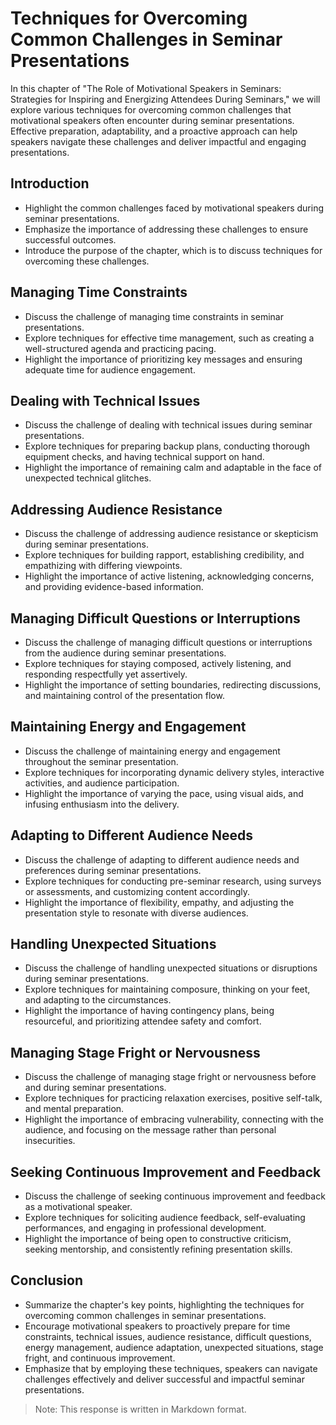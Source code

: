 Techniques for Overcoming Common Challenges in Seminar Presentations
=============================================================================

In this chapter of "The Role of Motivational Speakers in Seminars: Strategies for Inspiring and Energizing Attendees During Seminars," we will explore various techniques for overcoming common challenges that motivational speakers often encounter during seminar presentations. Effective preparation, adaptability, and a proactive approach can help speakers navigate these challenges and deliver impactful and engaging presentations.

**Introduction**
----------------

* Highlight the common challenges faced by motivational speakers during seminar presentations.
* Emphasize the importance of addressing these challenges to ensure successful outcomes.
* Introduce the purpose of the chapter, which is to discuss techniques for overcoming these challenges.

**Managing Time Constraints**
-----------------------------

* Discuss the challenge of managing time constraints in seminar presentations.
* Explore techniques for effective time management, such as creating a well-structured agenda and practicing pacing.
* Highlight the importance of prioritizing key messages and ensuring adequate time for audience engagement.

**Dealing with Technical Issues**
---------------------------------

* Discuss the challenge of dealing with technical issues during seminar presentations.
* Explore techniques for preparing backup plans, conducting thorough equipment checks, and having technical support on hand.
* Highlight the importance of remaining calm and adaptable in the face of unexpected technical glitches.

**Addressing Audience Resistance**
----------------------------------

* Discuss the challenge of addressing audience resistance or skepticism during seminar presentations.
* Explore techniques for building rapport, establishing credibility, and empathizing with differing viewpoints.
* Highlight the importance of active listening, acknowledging concerns, and providing evidence-based information.

**Managing Difficult Questions or Interruptions**
-------------------------------------------------

* Discuss the challenge of managing difficult questions or interruptions from the audience during seminar presentations.
* Explore techniques for staying composed, actively listening, and responding respectfully yet assertively.
* Highlight the importance of setting boundaries, redirecting discussions, and maintaining control of the presentation flow.

**Maintaining Energy and Engagement**
-------------------------------------

* Discuss the challenge of maintaining energy and engagement throughout the seminar presentation.
* Explore techniques for incorporating dynamic delivery styles, interactive activities, and audience participation.
* Highlight the importance of varying the pace, using visual aids, and infusing enthusiasm into the delivery.

**Adapting to Different Audience Needs**
----------------------------------------

* Discuss the challenge of adapting to different audience needs and preferences during seminar presentations.
* Explore techniques for conducting pre-seminar research, using surveys or assessments, and customizing content accordingly.
* Highlight the importance of flexibility, empathy, and adjusting the presentation style to resonate with diverse audiences.

**Handling Unexpected Situations**
----------------------------------

* Discuss the challenge of handling unexpected situations or disruptions during seminar presentations.
* Explore techniques for maintaining composure, thinking on your feet, and adapting to the circumstances.
* Highlight the importance of having contingency plans, being resourceful, and prioritizing attendee safety and comfort.

**Managing Stage Fright or Nervousness**
----------------------------------------

* Discuss the challenge of managing stage fright or nervousness before and during seminar presentations.
* Explore techniques for practicing relaxation exercises, positive self-talk, and mental preparation.
* Highlight the importance of embracing vulnerability, connecting with the audience, and focusing on the message rather than personal insecurities.

**Seeking Continuous Improvement and Feedback**
-----------------------------------------------

* Discuss the challenge of seeking continuous improvement and feedback as a motivational speaker.
* Explore techniques for soliciting audience feedback, self-evaluating performances, and engaging in professional development.
* Highlight the importance of being open to constructive criticism, seeking mentorship, and consistently refining presentation skills.

**Conclusion**
--------------

* Summarize the chapter's key points, highlighting the techniques for overcoming common challenges in seminar presentations.
* Encourage motivational speakers to proactively prepare for time constraints, technical issues, audience resistance, difficult questions, energy management, audience adaptation, unexpected situations, stage fright, and continuous improvement.
* Emphasize that by employing these techniques, speakers can navigate challenges effectively and deliver successful and impactful seminar presentations.

> Note: This response is written in Markdown format.
